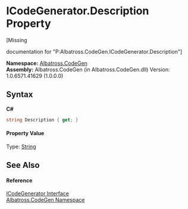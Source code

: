 # ICodeGenerator.Description Property 
 

\[Missing <summary> documentation for "P:Albatross.CodeGen.ICodeGenerator.Description"\]

**Namespace:**&nbsp;<a href="15cf6e12-be6a-9747-9980-acf9dcacbf1a">Albatross.CodeGen</a><br />**Assembly:**&nbsp;Albatross.CodeGen (in Albatross.CodeGen.dll) Version: 1.0.6571.41629 (1.0.0.0)

## Syntax

**C#**<br />
``` C#
string Description { get; }
```


#### Property Value
Type: <a href="http://msdn2.microsoft.com/en-us/library/s1wwdcbf" target="_blank">String</a>

## See Also


#### Reference
<a href="81f2962e-1248-6108-03fc-3aad1ff9e183">ICodeGenerator Interface</a><br /><a href="15cf6e12-be6a-9747-9980-acf9dcacbf1a">Albatross.CodeGen Namespace</a><br />